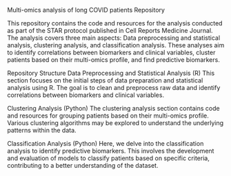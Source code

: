 Multi-omics analysis of long COVID patients Repository

This repository contains the code and resources for the analysis conducted as part of the STAR protocol published in Cell Reports Medicine Journal. The analysis covers three main aspects: Data preprocessing and statistical analysis, clustering analysis, and classification analysis. 
These analyses aim to identify correlations between biomarkers and clinical variables, cluster patients based on their multi-omics profile, and find predictive biomarkers.

Repository Structure
Data Preprocessing and Statistical Analysis (R)
This section focuses on the initial steps of data preparation and statistical analysis using R. The goal is to clean and preprocess raw data and identify correlations between biomarkers and clinical variables.

Clustering Analysis (Python)
The clustering analysis section contains code and resources for grouping patients based on their multi-omics profile. Various clustering algorithms may be explored to understand the underlying patterns within the data.

Classification Analysis (Python)
Here, we delve into the classification analysis to identify predictive biomarkers. This involves the development and evaluation of models to classify patients based on specific criteria, contributing to a better understanding of the dataset.
